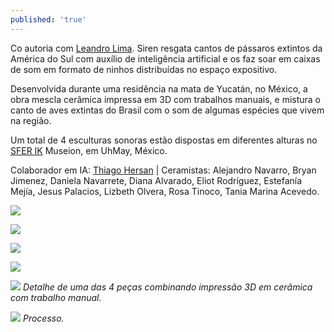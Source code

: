 ```yaml
---
published: 'true'
---
```

Co autoria com [Leandro Lima](https://aagua.net/). Siren resgata cantos de pássaros extintos da América do Sul com auxílio de inteligência artificial e os faz soar em caixas de som em formato de ninhos distribuídas no espaço expositivo.

Desenvolvida durante uma residência na mata de Yucatán, no México, a obra mescla cerâmica impressa em 3D com trabalhos manuais, e mistura o canto de aves extintas do Brasil com o som de algumas espécies que vivem na região. 

Um total de 4 esculturas sonoras estão dispostas em diferentes alturas no [SFER IK](https://www.sferik.art/) Museion, em UhMay, México.  

Colaborador em IA: [Thiago Hersan](https://thiagohersan.com/) \| Ceramistas: Alejandro Navarro, Bryan Jimenez, Daniela Navarrete, Diana Alvarado, Eliot Rodríguez, Estefanía Mejía, Jesus Palacios, Lizbeth Olvera, Rosa Tinoco, Tania Marina Acevedo.

![]({{site.baseurl}}/imgs/siren/siren_02.jpg)

![]({{site.baseurl}}/imgs/siren/siren_03.jpg)

![]({{site.baseurl}}/imgs/siren/siren_04.jpg)

![]({{site.baseurl}}/imgs/siren/siren_05.jpg)

![]({{site.baseurl}}/imgs/siren/siren_06.jpg)
_Detalhe de uma das 4 peças combinando impressão 3D em cerâmica com trabalho manual._

![]({{site.baseurl}}/imgs/siren/siren_07.jpg)
_Processo._
